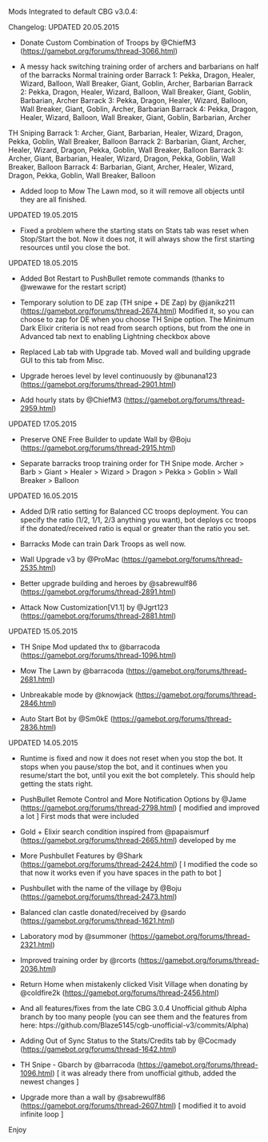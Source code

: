 Mods Integrated to default CBG v3.0.4:

Changelog:
UPDATED 20.05.2015

- Donate Custom Combination of Troops by @ChiefM3 (https://gamebot.org/forums/thread-3066.html)

- A messy hack switching training order of archers and barbarians on half of the barracks
Normal training order
Barrack 1: Pekka, Dragon, Healer, Wizard, Balloon, Wall Breaker, Giant, Goblin, Archer, Barbarian
Barrack 2: Pekka, Dragon, Healer, Wizard, Balloon, Wall Breaker, Giant, Goblin, Barbarian, Archer
Barrack 3: Pekka, Dragon, Healer, Wizard, Balloon, Wall Breaker, Giant, Goblin, Archer, Barbarian
Barrack 4: Pekka, Dragon, Healer, Wizard, Balloon, Wall Breaker, Giant, Goblin, Barbarian, Archer

TH Sniping
Barrack 1: Archer, Giant, Barbarian, Healer, Wizard, Dragon, Pekka, Goblin, Wall Breaker, Balloon
Barrack 2: Barbarian, Giant, Archer, Healer, Wizard, Dragon, Pekka, Goblin, Wall Breaker, Balloon
Barrack 3: Archer, Giant, Barbarian, Healer, Wizard, Dragon, Pekka, Goblin, Wall Breaker, Balloon
Barrack 4: Barbarian, Giant, Archer, Healer, Wizard, Dragon, Pekka, Goblin, Wall Breaker, Balloon

- Added loop to Mow The Lawn mod, so it will remove all objects until they are all finished.

UPDATED 19.05.2015

- Fixed a problem where the starting stats on Stats tab was reset when Stop/Start the bot. Now it does not, it will always show the first starting resources until you close the bot.

UPDATED 18.05.2015

- Added Bot Restart to PushBullet remote commands (thanks to @wewawe for the restart script)

- Temporary solution to DE zap (TH snipe + DE Zap) by @janikz211 (https://gamebot.org/forums/thread-2674.html)
Modified it, so you can choose to zap for DE when you choose TH Snipe option. The Minimum Dark Elixir criteria is not read from search options, but from the one in Advanced tab next to enabling Lightning checkbox above

- Replaced Lab tab with Upgrade tab. Moved wall and building upgrade GUI to this tab from Misc.

- Upgrade heroes level by level continuously by @bunana123 (https://gamebot.org/forums/thread-2901.html)

- Add hourly stats by @ChiefM3 (https://gamebot.org/forums/thread-2959.html)

UPDATED 17.05.2015

- Preserve ONE Free Builder to update Wall by @Boju (https://gamebot.org/forums/thread-2915.html)

- Separate barracks troop training order for TH Snipe mode.
Archer > Barb > Giant > Healer > Wizard > Dragon > Pekka > Goblin > Wall Breaker > Balloon

UPDATED 16.05.2015

- Added D/R ratio setting for Balanced CC troops deployment. You can specify the ratio (1/2, 1/1, 2/3 anything you want), bot deploys cc troops if the donated/received ratio is equal or greater than the ratio you set.

- Barracks Mode can train Dark Troops as well now.

- Wall Upgrade v3 by @ProMac (https://gamebot.org/forums/thread-2535.html)

- Better upgrade building and heroes by @sabrewulf86 (https://gamebot.org/forums/thread-2891.html)

- Attack Now Customization[V1.1] by @Jgrt123 (https://gamebot.org/forums/thread-2881.html)

UPDATED 15.05.2015

- TH Snipe Mod updated thx to @barracoda (https://gamebot.org/forums/thread-1096.html)

- Mow The Lawn by @barracoda (https://gamebot.org/forums/thread-2681.html)

- Unbreakable mode by @knowjack (https://gamebot.org/forums/thread-2846.html)

- Auto Start Bot by @Sm0kE (https://gamebot.org/forums/thread-2836.html)

UPDATED 14.05.2015

- Runtime is fixed and now it does not reset when you stop the bot. It stops when you pause/stop the bot, and it continues when you resume/start the bot, until you exit the bot completely. This should help getting the stats right.

- PushBullet Remote Control and More Notification Options by @Jame (https://gamebot.org/forums/thread-2798.html) [ modified and improved a lot ]
First mods that were included

- Gold + Elixir search condition inspired from @papaismurf (https://gamebot.org/forums/thread-2665.html) developed by me

- More Pushbullet Features by @Shark (https://gamebot.org/forums/thread-2424.html) [ I modified the code so that now it works even if you have spaces in the path to bot ]

- Pushbullet with the name of the village by @Boju (https://gamebot.org/forums/thread-2473.html)

- Balanced clan castle donated/received by @sardo (https://gamebot.org/forums/thread-1621.html)

- Laboratory mod by @summoner (https://gamebot.org/forums/thread-2321.html)

- Improved training order by @rcorts (https://gamebot.org/forums/thread-2036.html)

- Return Home when mistakenly clicked Visit Village when donating by @coldfire2k (https://gamebot.org/forums/thread-2456.html)

- And all features/fixes from the late CBG 3.0.4 Unofficial github Alpha branch by too many people (you can see them and the features from here: htps://github.com/Blaze5145/cgb-unofficial-v3/commits/Alpha)

- Adding Out of Sync Status to the Stats/Credits tab by @Cocmady (https://gamebot.org/forums/thread-1642.html)

- TH Snipe - Gbarch by @barracoda (https://gamebot.org/forums/thread-1096.html) [ it was already there from unofficial github, added the newest changes ]

- Upgrade more than a wall by @sabrewulf86 (https://gamebot.org/forums/thread-2607.html) [ modified it to avoid infinite loop ]

Enjoy

